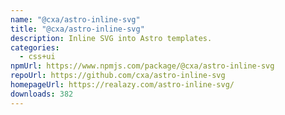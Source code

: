 ```yaml
---
name: "@cxa/astro-inline-svg"
title: "@cxa/astro-inline-svg"
description: Inline SVG into Astro templates.
categories:
  - css+ui
npmUrl: https://www.npmjs.com/package/@cxa/astro-inline-svg
repoUrl: https://github.com/cxa/astro-inline-svg
homepageUrl: https://realazy.com/astro-inline-svg/
downloads: 382
---
```

